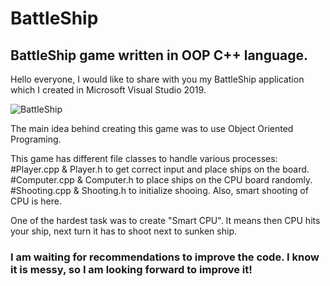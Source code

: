 # BattleShip
## BattleShip game written in OOP C++ language.

Hello everyone, I would like to share with you my BattleShip application which I created in Microsoft Visual Studio 2019.

![BattleShip](https://i.imgur.com/Xh6A6na.png)

The main idea behind creating this game was to use Object Oriented Programing.

This game has different file classes to handle various processes:
  #Player.cpp & Player.h to get correct input and place ships on the board.
  #Computer.cpp & Computer.h to place ships on the CPU board randomly.
  #Shooting.cpp & Shooting.h to initialize shooing. Also, smart shooting of CPU is here.
  
One of the hardest task was to create "Smart CPU". It means then CPU hits your ship, next turn it has to shoot next to sunken ship.

### I am waiting for recommendations to improve the code. I know it is messy, so I am looking forward to improve it!

